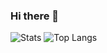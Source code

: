 ### Hi there 👋

![Stats](https://github-readme-stats.vercel.app/api?username=PaillettesDev&count_private=true)
![Top Langs](https://github-readme-stats.vercel.app/api/top-langs/?username=PaillettesDev&layout=compact)

<!--
**PaillettesDev/PaillettesDev** is a ✨ _special_ ✨ repository because its `README.md` (this file) appears on your GitHub profile.

Here are some ideas to get you started:

- 🔭 I’m currently working on ...
- 🌱 I’m currently learning ...
- 👯 I’m looking to collaborate on ...
- 🤔 I’m looking for help with ...
- 💬 Ask me about ...
- 📫 How to reach me: ...
- 😄 Pronouns: ...
- ⚡ Fun fact: ...
-->
